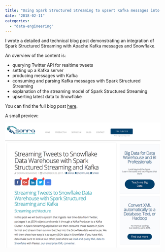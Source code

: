 ```yaml
---
title: "Using Spark Structured Streaming to upsert Kafka messages into a database"
date: "2018-02-11"
categories: 
  - "data-engineering"
---
```


I wrote a detailed and technical blog post demonstrating an integration of Spark Structured Streaming with Apache Kafka messages and Snowflake.

An overview of the content is:

- querying Twitter API for realtime tweets
- setting up a Kafka server
- producing messages with Kafka
- consuming and parsing Kafka messages with Spark Structured Streaming
- explanation of the streaming model of Spark Structured Streaming
- upserting latest data to Snowflake

You can find the full blog post [here](https://sonra.io/2017/11/20/streaming-tweets-to-snowflake-data-warehouse-with-spark-structured-streaming-and-kafka/).

A small preview:

![Screen Shot 2018-02-11 at 17.23.07.png](assets/img/old_blog_post_images/screen-shot-2018-02-11-at-17-23-07.png)
